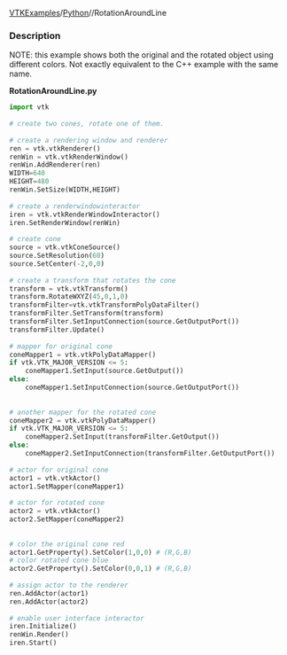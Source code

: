 [VTKExamples](Home)/[Python](Python)//RotationAroundLine

### Description
NOTE: this example shows both the original and the rotated object using different colors. Not exactly equivalent to the C++ example with the same name.

[]([Image:Rotationaroundline.png])

**RotationAroundLine.py**
```python
import vtk
 
# create two cones, rotate one of them.
 
# create a rendering window and renderer
ren = vtk.vtkRenderer()
renWin = vtk.vtkRenderWindow()
renWin.AddRenderer(ren)
WIDTH=640
HEIGHT=480
renWin.SetSize(WIDTH,HEIGHT)
 
# create a renderwindowinteractor
iren = vtk.vtkRenderWindowInteractor()
iren.SetRenderWindow(renWin)
 
# create cone
source = vtk.vtkConeSource()
source.SetResolution(60)
source.SetCenter(-2,0,0)
 
# create a transform that rotates the cone
transform = vtk.vtkTransform()
transform.RotateWXYZ(45,0,1,0)
transformFilter=vtk.vtkTransformPolyDataFilter()
transformFilter.SetTransform(transform)
transformFilter.SetInputConnection(source.GetOutputPort())
transformFilter.Update()
 
# mapper for original cone
coneMapper1 = vtk.vtkPolyDataMapper()
if vtk.VTK_MAJOR_VERSION <= 5:
    coneMapper1.SetInput(source.GetOutput())
else:
    coneMapper1.SetInputConnection(source.GetOutputPort())
    
 
# another mapper for the rotated cone
coneMapper2 = vtk.vtkPolyDataMapper()
if vtk.VTK_MAJOR_VERSION <= 5:
    coneMapper2.SetInput(transformFilter.GetOutput())
else:
    coneMapper2.SetInputConnection(transformFilter.GetOutputPort())
 
# actor for original cone
actor1 = vtk.vtkActor()
actor1.SetMapper(coneMapper1)
 
# actor for rotated cone
actor2 = vtk.vtkActor()
actor2.SetMapper(coneMapper2)
 
 
# color the original cone red
actor1.GetProperty().SetColor(1,0,0) # (R,G,B)
# color rotated cone blue
actor2.GetProperty().SetColor(0,0,1) # (R,G,B)
 
# assign actor to the renderer
ren.AddActor(actor1)
ren.AddActor(actor2)
 
# enable user interface interactor
iren.Initialize()
renWin.Render()
iren.Start()
```
